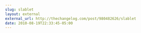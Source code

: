 ```yaml
---
slug: slablet
layout: external
external_url: http://thechangelog.com/post/980482626/slablet
date: 2010-08-19T22:33:45-05:00
---
```

